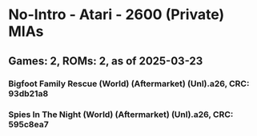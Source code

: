 # No-Intro - Atari - 2600 (Private) MIAs
## Games: 2, ROMs: 2, as of 2025-03-23

### Bigfoot Family Rescue (World) (Aftermarket) (Unl).a26, CRC: 93db21a8
### Spies In The Night (World) (Aftermarket) (Unl).a26, CRC: 595c8ea7
